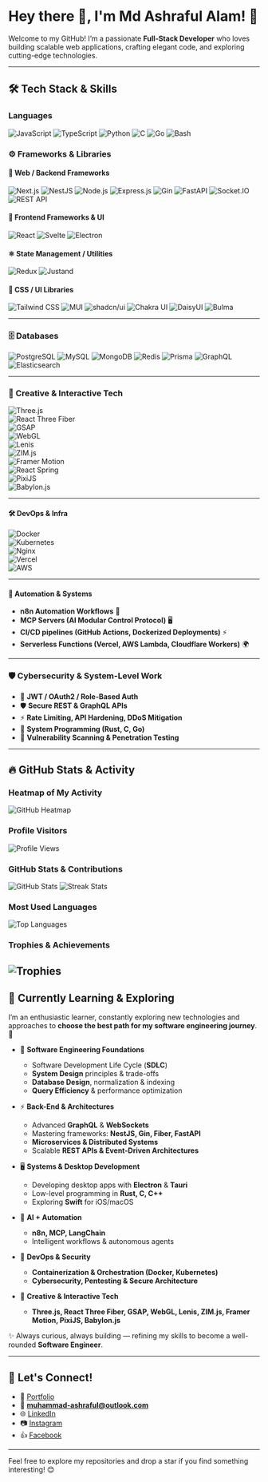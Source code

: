# Hey there 👋,  I'm Md Ashraful Alam! 🚀

Welcome to my GitHub! I’m a passionate **Full-Stack Developer** who loves building scalable web applications, crafting elegant code, and exploring cutting-edge technologies.

---

## 🛠️ Tech Stack & Skills

### **Languages**
![JavaScript](https://img.shields.io/badge/-JavaScript-F7DF1E?logo=javascript&logoColor=black&style=flat-square)
![TypeScript](https://img.shields.io/badge/-TypeScript-007ACC?logo=typescript&logoColor=white&style=flat-square)
![Python](https://img.shields.io/badge/-Python-3776AB?logo=python&logoColor=white&style=flat-square)
![C](https://img.shields.io/badge/-C-A8B9CC?logo=c&logoColor=white&style=flat-square)
![Go](https://img.shields.io/badge/-Go-00ADD8?logo=go&logoColor=white&style=flat-square)
![Bash](https://img.shields.io/badge/-Bash-4EAA25?logo=gnu-bash&logoColor=white&style=flat-square)


### ⚙️ **Frameworks & Libraries**

#### 🧩 Web / Backend Frameworks
![Next.js](https://img.shields.io/badge/-Next.js-000000?logo=next.js&logoColor=white&style=flat-square)
![NestJS](https://img.shields.io/badge/-NestJS-E0234E?logo=nestjs&logoColor=white&style=flat-square)
![Node.js](https://img.shields.io/badge/-Node.js-339933?logo=node.js&logoColor=white&style=flat-square)
![Express.js](https://img.shields.io/badge/-Express.js-000000?logo=express&logoColor=white&style=flat-square)
![Gin](https://img.shields.io/badge/-Gin-00ADD8?logo=go&logoColor=white&style=flat-square)
![FastAPI](https://img.shields.io/badge/-FastAPI-009688?logo=fastapi&logoColor=white&style=flat-square)
![Socket.IO](https://img.shields.io/badge/-Socket.IO-010101?logo=socket.io&logoColor=white&style=flat-square)
![REST API](https://img.shields.io/badge/REST%20API-02569B?logo=api&logoColor=fff)

#### 🎨 Frontend Frameworks & UI
![React](https://img.shields.io/badge/-React-61DAFB?logo=react&logoColor=black&style=flat-square)
![Svelte](https://img.shields.io/badge/-Svelte-FF3E00?logo=svelte&logoColor=white&style=flat-square)
![Electron](https://img.shields.io/badge/-Electron-47848F?logo=electron&logoColor=white&style=flat-square)


#### ⚛️ State Management / Utilities
![Redux](https://img.shields.io/badge/-Redux-764ABC?logo=redux&logoColor=white&style=flat-square)
![Justand](https://img.shields.io/badge/-Justand-000000?style=flat-square&logo=react&logoColor=white)

#### 💅 CSS / UI Libraries
![Tailwind CSS](https://img.shields.io/badge/-Tailwind_CSS-38B2AC?logo=tailwind-css&logoColor=white&style=flat-square)
![MUI](https://img.shields.io/badge/-MUI-007FFF?logo=mui&logoColor=white&style=flat-square)
![shadcn/ui](https://img.shields.io/badge/-shadcn--ui-000000?style=flat-square)
![Chakra UI](https://img.shields.io/badge/-Chakra_UI-319795?logo=chakra-ui&logoColor=white&style=flat-square)
![DaisyUI](https://img.shields.io/badge/-DaisyUI-22D3EE?logo=daisyui&logoColor=white&style=flat-square)
![Bulma](https://img.shields.io/badge/-Bulma-00D1B2?logo=bulma&logoColor=white&style=flat-square)

---

### 🗄️ **Databases**
![PostgreSQL](https://img.shields.io/badge/-PostgreSQL-336791?logo=postgresql&logoColor=white&style=flat-square)
![MySQL](https://img.shields.io/badge/-MySQL-4479A1?logo=mysql&logoColor=white&style=flat-square)
![MongoDB](https://img.shields.io/badge/-MongoDB-47A248?logo=mongodb&logoColor=white&style=flat-square)
![Redis](https://img.shields.io/badge/-Redis-DC382D?logo=redis&logoColor=white&style=flat-square)
![Prisma](https://img.shields.io/badge/-Prisma-2D3748?logo=prisma&logoColor=white&style=flat-square)
![GraphQL](https://img.shields.io/badge/-GraphQL-E10098?logo=graphql&logoColor=white&style=flat-square)
![Elasticsearch](https://img.shields.io/badge/-Elasticsearch-005571?logo=elasticsearch&logoColor=white&style=flat-square)

---

### 🎨 Creative & Interactive Tech  

![Three.js](https://img.shields.io/badge/Three.js-000000?logo=three.js&logoColor=white&style=flat-square)  
![React Three Fiber](https://img.shields.io/badge/React%20Three%20Fiber-000000?logo=react&logoColor=61DAFB&style=flat-square)  
![GSAP](https://img.shields.io/badge/GSAP-88CE02?logo=greensock&logoColor=fff&style=flat-square)  
![WebGL](https://img.shields.io/badge/WebGL-990000?logo=webgl&logoColor=fff&style=flat-square)  
![Lenis](https://img.shields.io/badge/Lenis-000000?style=flat-square&logo=react&logoColor=white)  
![ZIM.js](https://img.shields.io/badge/ZIM.js-FFD700?style=flat-square&logo=javascript&logoColor=black)  
![Framer Motion](https://img.shields.io/badge/Framer%20Motion-0055FF?logo=framer&logoColor=fff&style=flat-square)  
![React Spring](https://img.shields.io/badge/React%20Spring-FF6F61?style=flat-square&logo=react&logoColor=fff)  
![PixiJS](https://img.shields.io/badge/PixiJS-FF3366?style=flat-square&logo=javascript&logoColor=fff)  
![Babylon.js](https://img.shields.io/badge/Babylon.js-2E0E5D?style=flat-square&logo=javascript&logoColor=fff)  

---

#### 🛠️ DevOps & Infra  
![Docker](https://img.shields.io/badge/Docker-2496ED?logo=docker&logoColor=fff)  
![Kubernetes](https://img.shields.io/badge/Kubernetes-326CE5?logo=kubernetes&logoColor=fff)  
![Nginx](https://img.shields.io/badge/Nginx-009639?logo=nginx&logoColor=fff)  
![Vercel](https://img.shields.io/badge/Vercel-000?logo=vercel&logoColor=fff)  
![AWS](https://img.shields.io/badge/AWS-232F3E?logo=amazon-aws&logoColor=fff)  

---

#### 🔄 Automation & Systems  
- **n8n Automation Workflows** 🤖  
- **MCP Servers (AI Modular Control Protocol)** 🖥️  
- **CI/CD pipelines (GitHub Actions, Dockerized Deployments)** ⚡  
- **Serverless Functions (Vercel, AWS Lambda, Cloudflare Workers)** 🌍  

---

### 🛡️ Cybersecurity & System-Level Work  
- 🔐 **JWT / OAuth2 / Role-Based Auth**  
- 🛡️ **Secure REST & GraphQL APIs**  
- ⚡ **Rate Limiting, API Hardening, DDoS Mitigation**  
- 🧩 **System Programming (Rust, C, Go)**  
- 🔎 **Vulnerability Scanning & Penetration Testing**  

---

## 🔥 GitHub Stats & Activity

### **Heatmap of My Activity**
![GitHub Heatmap](https://github-readme-activity-graph.vercel.app/graph?username=Muhamash&theme=react-dark)

### **Profile Visitors**
![Profile Views](https://komarev.com/ghpvc/?username=Muhamash&color=blue&style=flat-square)



### **GitHub Stats & Contributions**
![GitHub Stats](https://github-readme-stats.vercel.app/api?username=Muhamash&show_icons=true&theme=tokyonight)
![Streak Stats](https://github-readme-streak-stats.herokuapp.com/?user=Muhamash&theme=radical)

### **Most Used Languages**
![Top Languages](https://github-readme-stats.vercel.app/api/top-langs/?username=Muhamash&layout=compact&theme=radical)

### **Trophies & Achievements**
![Trophies](https://github-profile-trophy.vercel.app/?username=Muhamash&theme=dracula&column=7)
---



## 🌱 Currently Learning & Exploring  

I’m an enthusiastic learner, constantly exploring new technologies and approaches to **choose the best path for my software engineering journey**. 🚀  

- 📌 **Software Engineering Foundations**  
  - Software Development Life Cycle (**SDLC**)  
  - **System Design** principles & trade-offs  
  - **Database Design**, normalization & indexing  
  - **Query Efficiency** & performance optimization  

- ⚡ **Back-End & Architectures**  
  - Advanced **GraphQL** & **WebSockets**  
  - Mastering frameworks: **NestJS, Gin, Fiber, FastAPI**  
  - **Microservices & Distributed Systems**  
  - Scalable **REST APIs & Event-Driven Architectures**  

- 🖥️ **Systems & Desktop Development**  
  - Developing desktop apps with **Electron** & **Tauri**  
  - Low-level programming in **Rust, C, C++**  
  - Exploring **Swift** for iOS/macOS  

- 🤖 **AI + Automation**  
  - **n8n, MCP, LangChain**  
  - Intelligent workflows & autonomous agents  

- 🐳 **DevOps & Security**  
  - **Containerization & Orchestration (Docker, Kubernetes)**  
  - **Cybersecurity, Pentesting & Secure Architecture**  

- 🎨 **Creative & Interactive Tech**  
  - **Three.js, React Three Fiber, GSAP, WebGL, Lenis, ZIM.js, Framer Motion, PixiJS, Babylon.js**  

✨ Always curious, always building — refining my skills to become a well-rounded **Software Engineer**.  



---

## 💌 Let's Connect!

- 🌟 [Portfolio](https://muhamash-portfolio.vercel.app/)
- 📧 **muhammad-ashraful@outlook.com**  
- 🌐 [LinkedIn](https://www.linkedin.com/in/md-ashraful-alam-94b62a16b)  
- 📷 [Instagram](https://www.instagram.com/muhamash.studio)  
- 👍 [Facebook](https://www.facebook.com/ash.visual.studio)  

---

Feel free to explore my repositories and drop a star if you find something interesting! 😊
